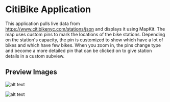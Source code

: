 # CitiBike Application

This application pulls live data from https://www.citibikenyc.com/stations/json and displays it using MapKit. The map uses custom pins to mark the locations of the bike stations. Depending on the station's capacity, the pin is customized to show which have a lot of bikes and which have few bikes. When you zoom in, the pins change type and become a more detailed pin that can be clicked on to give station details in a custom subview.

## Preview Images

![alt text](https://github.com/JmScherer/CitiBikeApp/CitiBike_Preview_#1.png "Application Screenshot #1")

![alt text](https://github.com/JmScherer/CitiBikeApp/CitiBike_Preview_#2.png "Application Screenshot #2")
